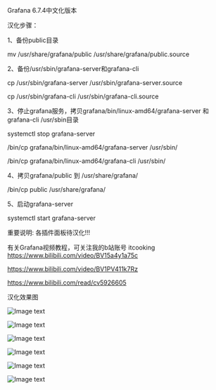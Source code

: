 Grafana 6.7.4中文化版本

汉化步骤：

1、备份public目录

mv /usr/share/grafana/public /usr/share/grafana/public.source

2、备份/usr/sbin/grafana-server和grafana-cli

cp /usr/sbin/grafana-server /usr/sbin/grafana-server.source

cp /usr/sbin/grafana-cli /usr/sbin/grafana-cli.source

3、停止grafana服务，拷贝grafana/bin/linux-amd64/grafana-server 和 grafana-cli /usr/sbin目录

systemctl stop grafana-server

/bin/cp grafana/bin/linux-amd64/grafana-server /usr/sbin/

/bin/cp grafana/bin/linux-amd64/grafana-cli /usr/sbin/

4、拷贝grafana/public 到 /usr/share/grafana/

/bin/cp public /usr/share/grafana/

5、启动grafana-server

systemctl start grafana-server


重要说明: 各插件面板待汉化!!!

有关Grafana视频教程，可关注我的b站账号 itcooking
https://www.bilibili.com/video/BV15a4y1a75c

https://www.bilibili.com/video/BV1PV411k7Rz

https://www.bilibili.com/read/cv5926605

汉化效果图

![Image text](https://raw.githubusercontent.com/tghfly/grafana/master/chinese-images/login.png)

![Image text](https://raw.githubusercontent.com/tghfly/grafana/master/chinese-images/config.png)

![Image text](https://raw.githubusercontent.com/tghfly/grafana/master/chinese-images/profile.png)

![Image text](https://raw.githubusercontent.com/tghfly/grafana/master/chinese-images/changepass.png)

![Image text](https://raw.githubusercontent.com/tghfly/grafana/master/chinese-images/sideconfig.png)

![Image text](https://raw.githubusercontent.com/tghfly/grafana/master/chinese-images/panel01.png)
